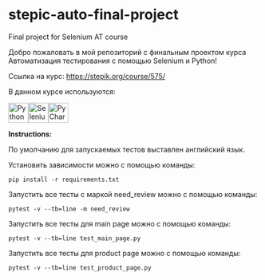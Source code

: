 # stepic-auto-final-project
Final project for Selenium AT course

Добро пожаловать в мой репозиторий с финальным проектом курса Автоматизация тестирования с помощью Selenium и Python! 

Ссылка на курс: https://stepik.org/course/575/

В данном курсе используются:

<img src="https://user-images.githubusercontent.com/125028645/231808880-8c86c010-a3f9-48d0-ac04-f059afa9efc8.png" width="40" title="Python"><img src="https://user-images.githubusercontent.com/125028645/231809848-5fc170d4-2ed5-488b-8d46-b957abc3ee99.png" width="40" title="Selenium"><img src="https://user-images.githubusercontent.com/125028645/231810036-e2c7d063-3355-4c3f-9fd4-eb1f1fbd5bc7.png" width="40" title="PyCharm">

**Instructions:**

По умолчанию для запускаемых тестов выставлен английский язык.

Установить зависимости можно с помощью команды:

`pip install -r requirements.txt`

Запустить все тесты с маркой need_review можно с помощью команды: 

`pytest -v --tb=line -m need_review`

Запустить все тесты для main page можно с помощью команды: 

`pytest -v --tb=line test_main_page.py`

Запустить все тесты для product page можно с помощью команды: 

`pytest -v --tb=line test_product_page.py`

